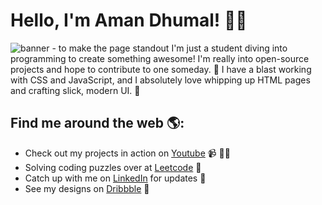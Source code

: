 # Hello, I'm Aman Dhumal! 👋🏽

<img src="https://i.postimg.cc/wx1QcK0m/1320325.png" alt="banner - to make the page standout">
I'm just a student diving into programming to create something awesome! I'm really into open-source projects and hope to contribute to one someday. 🚀 I have a blast working with CSS and JavaScript, and I absolutely love whipping up HTML pages and crafting slick, modern UI. 🎨


## Find me around the web 🌎: <a href="https://github.com/AMN-D"></a>
- Check out my projects in action on <a href="https://www.youtube.com/@user-mn6cb8uy1s">Youtube</a> 📹 ✍🏾
- Solving coding puzzles over at <a href="https://leetcode.com/AMN-D/"> Leetcode</a> 🏓
- Catch up with me on <a href="https://www.linkedin.com/in/aman-dhumal-20b882297/">LinkedIn</a> for updates 💼
- See my designs on <a href="https://dribbble.com/AMANDDHUMAL">Dribbble</a> 🎨

 
